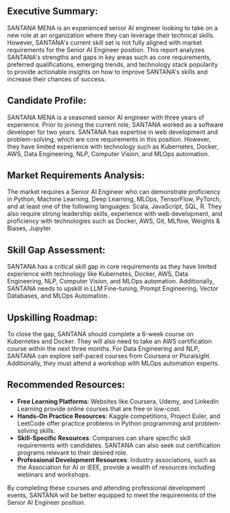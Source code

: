 ## Executive Summary:
SANTANA MENA is an experienced senior AI engineer looking to take on a new role at an organization where they can leverage their technical skills. However, SANTANA's current skill set is not fully aligned with market requirements for the Senior AI Engineer position. This report analyzes SANTANA's strengths and gaps in key areas such as core requirements, preferred qualifications, emerging trends, and technology stack popularity to provide actionable insights on how to improve SANTANA's skills and increase their chances of success.

## Candidate Profile:
SANTANA MENA is a seasoned senior AI engineer with three years of experience. Prior to joining the current role, SANTANA worked as a software developer for two years. SANTANA has expertise in web development and problem-solving, which are core requirements in this position. However, they have limited experience with technology such as Kubernetes, Docker, AWS, Data Engineering, NLP, Computer Vision, and MLOps automation.

## Market Requirements Analysis:
The market requires a Senior AI Engineer who can demonstrate proficiency in Python, Machine Learning, Deep Learning, MLOps, TensorFlow, PyTorch, and at least one of the following languages: Scala, JavaScript, SQL, R. They also require strong leadership skills, experience with web development, and proficiency with technologies such as Docker, AWS, Git, MLflow, Weights & Biases, Jupyter.

## Skill Gap Assessment:
SANTANA has a critical skill gap in core requirements as they have limited experience with technology like Kubernetes, Docker, AWS, Data Engineering, NLP, Computer Vision, and MLOps automation. Additionally, SANTANA needs to upskill in LLM Fine-tuning, Prompt Engineering, Vector Databases, and MLOps Automation.

## Upskilling Roadmap:
To close the gap, SANTANA should complete a 6-week course on Kubernetes and Docker. They will also need to take an AWS certification course within the next three months. For Data Engineering and NLP, SANTANA can explore self-paced courses from Coursera or Pluralsight. Additionally, they must attend a workshop with MLOps automation experts.

## Recommended Resources:
- **Free Learning Platforms**: Websites like Coursera, Udemy, and LinkedIn Learning provide online courses that are free or low-cost.
- **Hands-On Practice Resources**: Kaggle competitions, Project Euler, and LeetCode offer practice problems in Python programming and problem-solving skills.
- **Skill-Specific Resources**: Companies can share specific skill requirements with candidates. SANTANA can also seek out certification programs relevant to their desired role.
- **Professional Development Resources**: Industry associations, such as the Association for AI or IEEE, provide a wealth of resources including webinars and workshops.

By completing these courses and attending professional development events, SANTANA will be better equipped to meet the requirements of the Senior AI Engineer position.